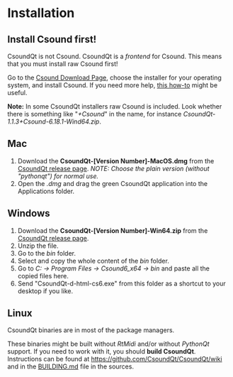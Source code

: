 # Installation

## Install Csound first!

CsoundQt is not Csound. CsoundQt is a *frontend* for Csound. This means that you must install raw Csound first!

Go to the [Csound Download Page](https://csound.com/download.html), choose the installer for your operating system, and install Csound. If you need more help, [this how-to](https://flossmanual.csound.com/how-to/installation) might be useful.

**Note:** In some CsoundQt installers raw Csound is included. Look whether there is something like "*+Csound*" in the name, for instance *CsoundQt-1.1.3+Csound-6.18.1-Wind64.zip*.

## Mac

1. Download the **CsoundQt-[Version Number]-MacOS.dmg** from the
[CsoundQt release page](https://github.com/CsoundQt/CsoundQt/releases).  *NOTE: Choose the plain version (without "pythonqt") for normal use.*  
2. Open the *.dmg* and drag the green CsoundQt application into the Applications folder.

## Windows

1. Download the **CsoundQt-[Version Number]-Win64.zip** from the
[CsoundQt release page](https://github.com/CsoundQt/CsoundQt/releases).    
2. Unzip the file.  
3. Go to the *bin* folder.  
4. Select and copy the whole content of the *bin* folder.  
5. Go to *C: -> Program Files -> Csound6_x64 -> bin* and paste all the copied files here.  
6. Send "CsoundQt-d-html-cs6.exe" from this folder as a shortcut to your desktop if you like. 

## Linux

CsoundQt binaries are in most of the package managers.

These binaries might be built without *RtMidi* and/or without *PythonQt* support. If you need to work with it, you should **build CsoundQt**. Instructions can be found at <https://github.com/CsoundQt/CsoundQt/wiki> and in the [BUILDING.md](https://github.com/CsoundQt/CsoundQt/blob/master/BUILDING.md) file in the sources.

